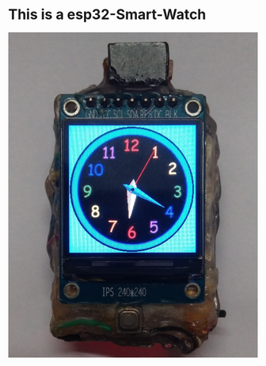 # This is a esp32-Smart-Watch
![Clock Image](https://github.com/shuvabratadey/esp32-Smart-Watch/blob/main/pictures/CLOCK.jpg)

